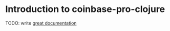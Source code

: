 # Introduction to coinbase-pro-clojure

TODO: write [great documentation](http://jacobian.org/writing/what-to-write/)

